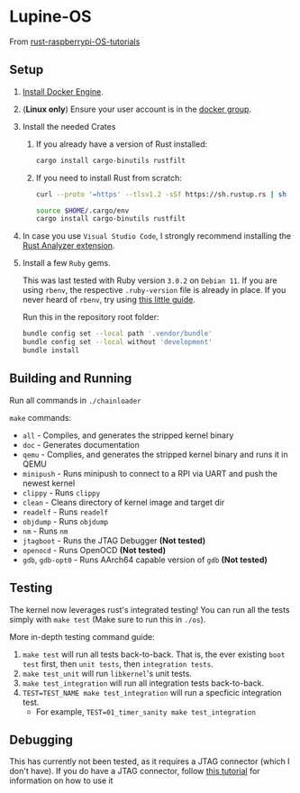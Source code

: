 # Lupine-OS

From [rust-raspberrypi-OS-tutorials](https://github.com/rust-embedded/rust-raspberrypi-OS-tutorials)

## Setup

1. [Install Docker Engine][install docker].
1. (**Linux only**) Ensure your user account is in the [docker group].
2. Install the needed Crates
   1. If you already have a version of Rust installed:

      ```bash
      cargo install cargo-binutils rustfilt
      ```

   2. If you need to install Rust from scratch:

      ```bash
      curl --proto '=https' --tlsv1.2 -sSf https://sh.rustup.rs | sh

      source $HOME/.cargo/env
      cargo install cargo-binutils rustfilt
      ```

3. In case you use `Visual Studio Code`, I strongly recommend installing the [Rust Analyzer extension].
4. Install a few `Ruby` gems.

    This was last tested with Ruby version `3.0.2` on `Debian 11`. If you are using
    `rbenv`, the respective `.ruby-version` file is already in place. If you never heard of `rbenv`,
    try using [this little guide](https://stackoverflow.com/a/68118750).

    Run this in the repository root folder:

    ```bash
    bundle config set --local path '.vendor/bundle'
    bundle config set --local without 'development'
    bundle install
    ```

[install docker]: <https://docs.docker.com/engine/install/#server>
[docker group]: <https://docs.docker.com/engine/install/linux-postinstall/>
[Rust Analyzer extension]: <https://marketplace.visualstudio.com/items?itemName=matklad.rust-analyzer>

## Building and Running

Run all commands in `./chainloader`

`make` commands:

- `all` - Compiles, and generates the stripped kernel binary
- `doc` - Generates documentation
- `qemu` - Complies, and generates the stripped kernel binary and runs it in QEMU
- `minipush` - Runs minipush to connect to a RPI via UART and push the newest kernel
- `clippy` - Runs `clippy`
- `clean` - Cleans directory of kernel image and target dir
- `readelf` - Runs `readelf`
- `objdump` - Runs `objdump`
- `nm` - Runs `nm`
- `jtagboot` - Runs the JTAG Debugger **(Not tested)**
- `openocd` - Runs OpenOCD **(Not tested)**
- `gdb`, `gdb-opt0` - Runs AArch64 capable version of `gdb` **(Not tested)**

## Testing

The kernel now leverages rust's integrated testing! You can run all the tests simply with `make test` (Make sure to run this in `./os`).

More in-depth testing command guide:

  1. `make test` will run all tests back-to-back. That is, the ever existing `boot test` first, then
     `unit tests`, then `integration tests`.
  2. `make test_unit` will run `libkernel`'s unit tests.
  3. `make test_integration` will run all integration tests back-to-back.
  4. `TEST=TEST_NAME make test_integration` will run a specficic integration test.
      - For example, `TEST=01_timer_sanity make test_integration`

## Debugging

This has currently not been tested, as it requires a JTAG connector (which I don't have).
If you do have a JTAG connector, follow [this tutorial](https://github.com/rust-embedded/rust-raspberrypi-OS-tutorials/tree/master/08_hw_debug_JTAG) for information on how to use it

